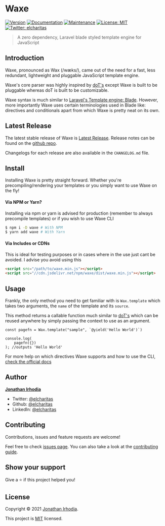 # Waxe
[![Version][1]][2]
[![Documentation](https://img.shields.io/badge/documentation-yes-brightgreen.svg)][5]
[![Maintenance](https://img.shields.io/badge/Maintained%3F-yes-green.svg)](https://github.com/elcharitas/waxe/graphs/commit-activity)
[![License: MIT](https://img.shields.io/github/license/elcharitas/waxe)][3]
[![Twitter: elcharitas](https://img.shields.io/twitter/follow/elcharitas.svg?style=social)](https://twitter.com/elcharitas)

> A zero dependency, Laravel blade styled template engine for JavaScript

## Introduction

Waxe, pronounced as Wax (/wæks/), came out of the need for a fast, less redundant, lightweight and pluggable JavaScript template engine.

Waxe's core parser was highly inspired by [doT's] except Waxe is built to be pluggable whereas doT is built to be customizable.

Waxe syntax is much similar to [Laravel's Template engine: Blade](https://laravel.com/docs/blade). However, more importantly Waxe uses certain terminologies used in Blade like: directives and conditionals apart from which Waxe is pretty neat on its own.

## Latest Release

The latest stable release of Waxe is [Latest Release][1]. Release notes can be found on the [github repo][0].

Changelogs for each release are also available in the `CHANGELOG.md` file.

## Install

Installing Waxe is pretty straight forward. Whether you're precompiling/rendering your templates or you simply want to use Waxe on the fly!

#### Via NPM or Yarn?

Installing via npm or yarn is advised for production (remember to always precompile templates) or if you wish to use Waxe CLI

``` zsh
$ npm i -D waxe # With NPM
$ yarn add waxe # With Yarn
```

#### Via Includes or CDNs

This is ideal for testing purposes or in cases where in the use just cant be avoided. I advise you avoid using this

``` html
<script src="/path/to/waxe.min.js"></script>
<script src="//cdn.jsdelivr.net/npm/waxe/dist/waxe.min.js"></script>
```

## Usage

Frankly, the only method you need to get familiar with is `Wax.template` which takes two arguments, the `name` of the template and its `source`.

This method returns a callable function much similar to [doT's] which can be reused anywhere by simply passing the context to use as an argument.

``` node
const pagefn = Wax.template("sample", `@yield('Hello World')`)

console.log(
    pagefn({})
); //outputs 'Hello World'
```

For more help on which directives Waxe supports and how to use the CLI, [check the official docs][5]

## Author

[**Jonathan Irhodia**](https://elcharitas.com.ng)
* Twitter: [@elcharitas](https://twitter.com/elcharitas)
* Github: [@elcharitas](https://github.com/elcharitas)
* LinkedIn: [@elcharitas](https://linkedin.com/in/elcharitas)

## Contributing

Contributions, issues and feature requests are welcome!

Feel free to check [issues page](https://github.com/elcharitas/waxe/issues). You can also take a look at the [contributing guide](https://github.com/elcharitas/waxe/blob/master/CONTRIBUTING.md).

## Show your support

Give a ⭐️ if this project helped you!


## License

Copyright © 2021 [Jonathan Irhodia](https://github.com/elcharitas).

This project is [MIT][3] licensed.

[0]: https://github.com/elcharitas/waxe
[1]: https://img.shields.io/badge/version-0.0.1-yellow.svg?cacheSeconds=2592000
[2]: https://npmjs.org/package/waxe
[3]: https://github.com/elcharitas/waxe/blob/master/LICENSE
[5]: https://github.com/elcharitas/waxe#readme
[doT's]: https://github.com/olado/doT